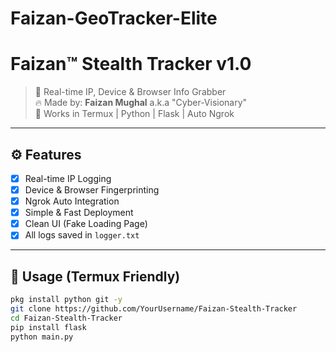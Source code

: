 # Faizan-GeoTracker-Elite
# Faizan™ Stealth Tracker v1.0

> 🎯 Real-time IP, Device & Browser Info Grabber  
> 🔥 Made by: **Faizan Mughal** a.k.a "Cyber-Visionary"  
> 📡 Works in Termux | Python | Flask | Auto Ngrok  

---

## ⚙️ Features

- [x] Real-time IP Logging
- [x] Device & Browser Fingerprinting
- [x] Ngrok Auto Integration
- [x] Simple & Fast Deployment
- [x] Clean UI (Fake Loading Page)
- [x] All logs saved in `logger.txt`

---

## 🧠 Usage (Termux Friendly)

```bash
pkg install python git -y
git clone https://github.com/YourUsername/Faizan-Stealth-Tracker
cd Faizan-Stealth-Tracker
pip install flask
python main.py
